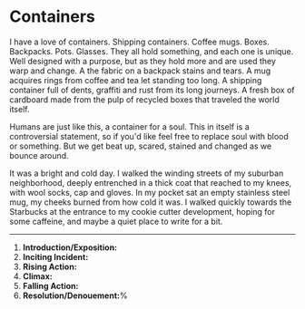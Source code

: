 # Containers

I have a love of containers. Shipping containers. Coffee mugs. Boxes. Backpacks. Pots. Glasses. They all hold something, and each one is unique. Well designed with a purpose, but as they hold more and are used they warp and change. A the fabric on a backpack stains and tears. A mug acquires rings from coffee and tea let standing too long. A shipping container full of dents, graffiti and rust from its long journeys. A fresh box of cardboard made from the pulp of recycled boxes that traveled the world itself.

Humans are just like this, a container for a soul. This in itself is a controversial statement, so if you'd like feel free to replace soul with blood or something. But we get beat up, scared, stained and changed as we bounce around.

It was a bright and cold day. I walked the winding streets of my suburban neighborhood, deeply entrenched in a thick coat that reached to my knees, with wool socks, cap and gloves. In my pocket sat an empty stainless steel mug, my cheeks burned from how cold it was. I walked quickly towards the Starbucks at the entrance to my cookie cutter development, hoping for some caffeine, and maybe a quiet place to write for a bit.



---

1. **Introduction/Exposition:**
2. **Inciting Incident:**
3. **Rising Action:**
4. **Climax:**
5. **Falling Action:**
6. **Resolution/Denouement:**%